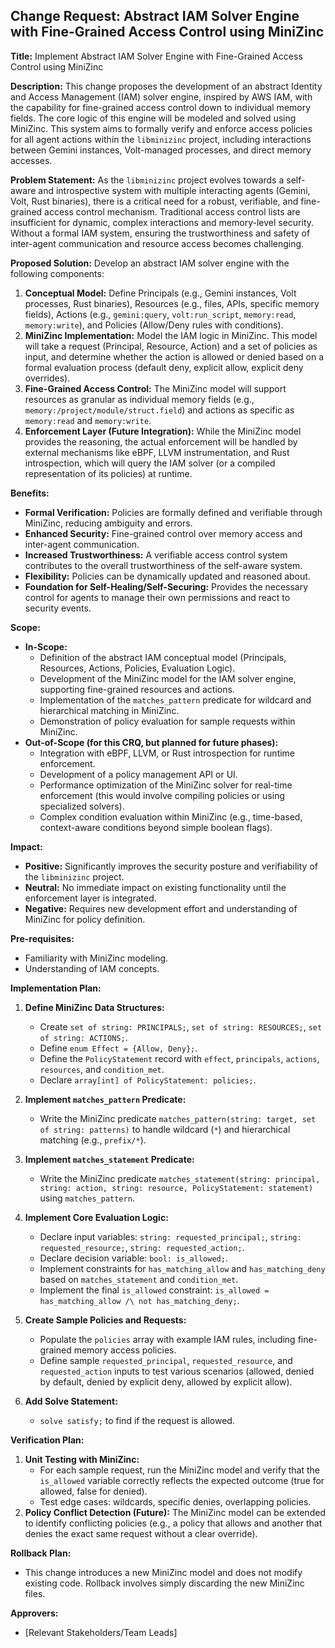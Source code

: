 ## Change Request: Abstract IAM Solver Engine with Fine-Grained Access Control using MiniZinc

**Title:** Implement Abstract IAM Solver Engine with Fine-Grained Access Control using MiniZinc

**Description:**
This change proposes the development of an abstract Identity and Access Management (IAM) solver engine, inspired by AWS IAM, with the capability for fine-grained access control down to individual memory fields. The core logic of this engine will be modeled and solved using MiniZinc. This system aims to formally verify and enforce access policies for all agent actions within the `libminizinc` project, including interactions between Gemini instances, Volt-managed processes, and direct memory accesses.

**Problem Statement:**
As the `libminizinc` project evolves towards a self-aware and introspective system with multiple interacting agents (Gemini, Volt, Rust binaries), there is a critical need for a robust, verifiable, and fine-grained access control mechanism. Traditional access control lists are insufficient for dynamic, complex interactions and memory-level security. Without a formal IAM system, ensuring the trustworthiness and safety of inter-agent communication and resource access becomes challenging.

**Proposed Solution:**
Develop an abstract IAM solver engine with the following components:
1.  **Conceptual Model:** Define Principals (e.g., Gemini instances, Volt processes, Rust binaries), Resources (e.g., files, APIs, specific memory fields), Actions (e.g., `gemini:query`, `volt:run_script`, `memory:read`, `memory:write`), and Policies (Allow/Deny rules with conditions).
2.  **MiniZinc Implementation:** Model the IAM logic in MiniZinc. This model will take a request (Principal, Resource, Action) and a set of policies as input, and determine whether the action is allowed or denied based on a formal evaluation process (default deny, explicit allow, explicit deny overrides).
3.  **Fine-Grained Access Control:** The MiniZinc model will support resources as granular as individual memory fields (e.g., `memory:/project/module/struct.field`) and actions as specific as `memory:read` and `memory:write`.
4.  **Enforcement Layer (Future Integration):** While the MiniZinc model provides the reasoning, the actual enforcement will be handled by external mechanisms like eBPF, LLVM instrumentation, and Rust introspection, which will query the IAM solver (or a compiled representation of its policies) at runtime.

**Benefits:**
*   **Formal Verification:** Policies are formally defined and verifiable through MiniZinc, reducing ambiguity and errors.
*   **Enhanced Security:** Fine-grained control over memory access and inter-agent communication.
*   **Increased Trustworthiness:** A verifiable access control system contributes to the overall trustworthiness of the self-aware system.
*   **Flexibility:** Policies can be dynamically updated and reasoned about.
*   **Foundation for Self-Healing/Self-Securing:** Provides the necessary control for agents to manage their own permissions and react to security events.

**Scope:**
*   **In-Scope:**
    *   Definition of the abstract IAM conceptual model (Principals, Resources, Actions, Policies, Evaluation Logic).
    *   Development of the MiniZinc model for the IAM solver engine, supporting fine-grained resources and actions.
    *   Implementation of the `matches_pattern` predicate for wildcard and hierarchical matching in MiniZinc.
    *   Demonstration of policy evaluation for sample requests within MiniZinc.
*   **Out-of-Scope (for this CRQ, but planned for future phases):**
    *   Integration with eBPF, LLVM, or Rust introspection for runtime enforcement.
    *   Development of a policy management API or UI.
    *   Performance optimization of the MiniZinc solver for real-time enforcement (this would involve compiling policies or using specialized solvers).
    *   Complex condition evaluation within MiniZinc (e.g., time-based, context-aware conditions beyond simple boolean flags).

**Impact:**
*   **Positive:** Significantly improves the security posture and verifiability of the `libminizinc` project.
*   **Neutral:** No immediate impact on existing functionality until the enforcement layer is integrated.
*   **Negative:** Requires new development effort and understanding of MiniZinc for policy definition.

**Pre-requisites:**
*   Familiarity with MiniZinc modeling.
*   Understanding of IAM concepts.

**Implementation Plan:**

1.  **Define MiniZinc Data Structures:**
    *   Create `set of string: PRINCIPALS;`, `set of string: RESOURCES;`, `set of string: ACTIONS;`.
    *   Define `enum Effect = {Allow, Deny};`.
    *   Define the `PolicyStatement` record with `effect`, `principals`, `actions`, `resources`, and `condition_met`.
    *   Declare `array[int] of PolicyStatement: policies;`.

2.  **Implement `matches_pattern` Predicate:**
    *   Write the MiniZinc predicate `matches_pattern(string: target, set of string: patterns)` to handle wildcard (`*`) and hierarchical matching (e.g., `prefix/*`).

3.  **Implement `matches_statement` Predicate:**
    *   Write the MiniZinc predicate `matches_statement(string: principal, string: action, string: resource, PolicyStatement: statement)` using `matches_pattern`.

4.  **Implement Core Evaluation Logic:**
    *   Declare input variables: `string: requested_principal;`, `string: requested_resource;`, `string: requested_action;`.
    *   Declare decision variable: `bool: is_allowed;`.
    *   Implement constraints for `has_matching_allow` and `has_matching_deny` based on `matches_statement` and `condition_met`.
    *   Implement the final `is_allowed` constraint: `is_allowed = has_matching_allow /\ not has_matching_deny;`.

5.  **Create Sample Policies and Requests:**
    *   Populate the `policies` array with example IAM rules, including fine-grained memory access policies.
    *   Define sample `requested_principal`, `requested_resource`, and `requested_action` inputs to test various scenarios (allowed, denied by default, denied by explicit deny, allowed by explicit allow).

6.  **Add Solve Statement:**
    *   `solve satisfy;` to find if the request is allowed.

**Verification Plan:**
1.  **Unit Testing with MiniZinc:**
    *   For each sample request, run the MiniZinc model and verify that the `is_allowed` variable correctly reflects the expected outcome (true for allowed, false for denied).
    *   Test edge cases: wildcards, specific denies, overlapping policies.
2.  **Policy Conflict Detection (Future):** The MiniZinc model can be extended to identify conflicting policies (e.g., a policy that allows and another that denies the exact same request without a clear override).

**Rollback Plan:**
*   This change introduces a new MiniZinc model and does not modify existing code. Rollback involves simply discarding the new MiniZinc files.

**Approvers:**
*   [Relevant Stakeholders/Team Leads]
